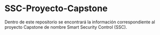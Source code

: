 # SSC-Proyecto-Capstone
Dentro de este repositorio se encontrará la información correspondiente al proyecto Capstone de nombre Smart Security Control (SSC).
